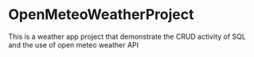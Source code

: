 # OpenMeteoWeatherProject
This is a weather app project that demonstrate the CRUD activity of SQL and the use of open meteo weather API

